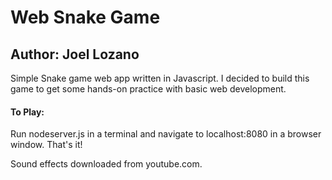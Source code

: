# Web Snake Game
## Author: Joel Lozano

Simple Snake game web app written in Javascript. I decided to build this game to
get some hands-on practice with basic web development.

#### To Play:

Run nodeserver.js in a terminal and navigate to localhost:8080 in a browser window.
That's it!

Sound effects downloaded from youtube.com.
